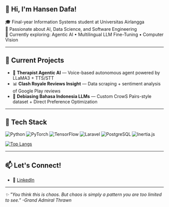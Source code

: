 <!--
**HansenDafa/HansenDafa** is a ✨ _special_ ✨ repository because its `README.md` (this file) appears on your GitHub profile.

Here are some ideas to get you started:

- 🔭 I’m currently working on ...
- 🌱 I’m currently learning ...
- 👯 I’m looking to collaborate on ...
- 🤔 I’m looking for help with ...
- 💬 Ask me about ...
- 📫 How to reach me: ...
- 😄 Pronouns: ...
- ⚡ Fun fact: ...
-->
## 👋 Hi, I'm Hansen Dafa!

🎓 Final-year Information Systems student at Universitas Airlangga  
🔬 Passionate about AI, Data Science, and Software Engineering  
🧠 Currently exploring: Agentic AI • Multilingual LLM Fine-Tuning • Computer Vision  

---

## 🔭 Current Projects
- 🤖 **Therapist Agentic AI** — Voice-based autonomous agent powered by LLaMA3 + TTS/STT
- 📊 **Clash Royale Reviews Insight** — Data scraping + sentiment analysis of Google Play reviews
- 🧹 **Debiasing Bahasa Indonesia LLMs** — Custom CrowS Pairs-style dataset + Direct Preference Optimization

---

## 🧰 Tech Stack
![Python](https://img.shields.io/badge/-Python-333?style=flat&logo=python)
![PyTorch](https://img.shields.io/badge/-PyTorch-333?style=flat&logo=pytorch)
![TensorFlow](https://img.shields.io/badge/-TensorFlow-333?style=flat&logo=tensorflow)
![Laravel](https://img.shields.io/badge/-Laravel-333?style=flat&logo=laravel)
![PostgreSQL](https://img.shields.io/badge/-PostgreSQL-333?style=flat&logo=postgresql)
![Inertia.js](https://img.shields.io/badge/-Inertia.js-333?style=flat&logo=javascript)

[![Top Langs](https://github-readme-stats.vercel.app/api/top-langs/?username=HansenDafa&layout=compact)](https://github.com/HansenDafa)

---

## 📫 Let's Connect!
- 💼 [LinkedIn](https://www.linkedin.com/in/hansendafa/)

---

_✨ "You think this is chaos. But chaos is simply a pattern you are too limited to see." -Grand Admiral Thrawn_
